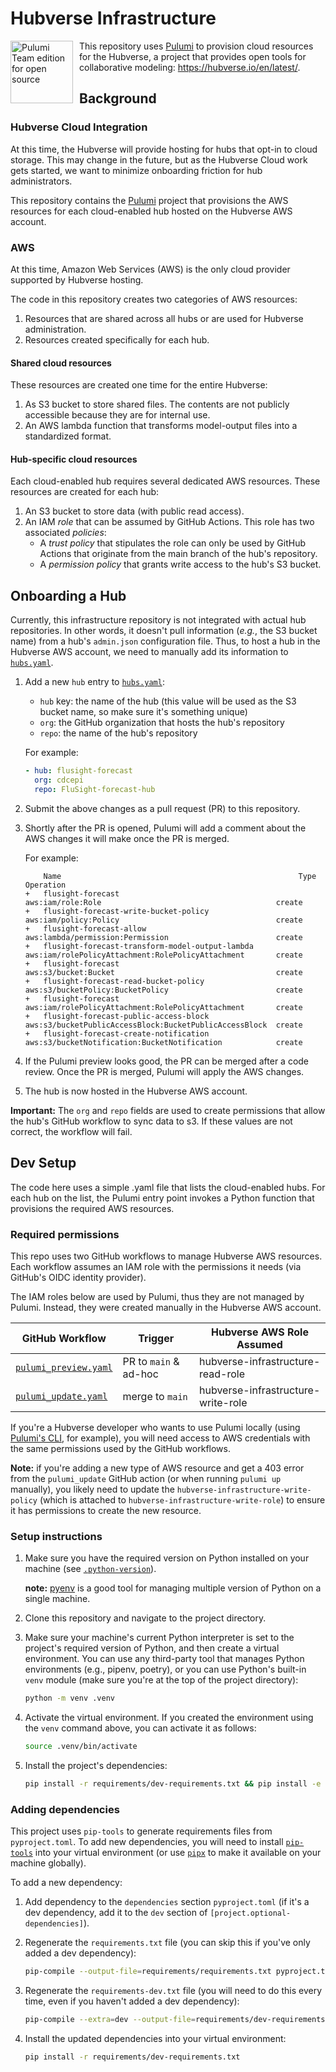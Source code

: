 # Hubverse Infrastructure


<img src="https://www.pulumi.com/images/pricing/team-oss.svg" alt="Pulumi Team edition for open source" style="width:100px; float: left; margin-right: 10px;"/>

This repository uses [Pulumi](https://www.pulumi.com/) to provision cloud resources for the Hubverse, a project that provides open tools for collaborative modeling:
https://hubverse.io/en/latest/.

## Background

### Hubverse Cloud Integration

At this time, the Hubverse will provide hosting for hubs that opt-in to cloud storage. This may change in the future, but as the Hubverse Cloud work gets started, we want to minimize onboarding friction for hub administrators.

This repository contains the [Pulumi](https://www.pulumi.com/) project that provisions the AWS resources for each cloud-enabled hub hosted on the Hubverse AWS account.


### AWS

At this time, Amazon Web Services (AWS) is the only cloud provider supported by Hubverse hosting.

The code in this repository creates two categories of AWS resources:
1. Resources that are shared across all hubs or are used for Hubverse administration.
2. Resources created specifically for each hub.

#### Shared cloud resources

These resources are created one time for the entire Hubverse:

1. As S3 bucket to store shared files. The contents are not publicly accessible because they are for internal use.
2. An AWS lambda function that transforms model-output files into a standardized format.

#### Hub-specific cloud resources

Each cloud-enabled hub requires several dedicated AWS resources. These resources are created for each hub:

1. An S3 bucket to store data (with public read access).
2. An IAM _role_ that can be assumed by GitHub Actions. This role has two associated _policies_:
    - A _trust policy_ that stipulates the role can only be used by GitHub Actions that originate from the main branch of the hub's repository.
    - A _permission policy_ that grants write access to the hub's S3 bucket.


## Onboarding a Hub

Currently, this infrastructure repository is not integrated with actual hub repositories. In other words, it doesn't pull information (_e.g._, the S3 bucket name) from a hub's `admin.json` configuration file. Thus, to host a hub in the Hubverse AWS account, we need to manually add its information to [`hubs.yaml`](src/hubverse_infrastructure/hubs/hubs.yaml).

1. Add a new `hub` entry to [`hubs.yaml`](src/hubverse_infrastructure/hubs/hubs.yaml):
    - `hub` key: the name of the hub (this value will be used as the S3 bucket name, so make sure it's something unique)
    - `org`:  the GitHub organization that hosts the hub's repository
    - `repo`: the name of the hub's repository

    For example:
    ```yaml
    - hub: flusight-forecast
      org: cdcepi
      repo: FluSight-forecast-hub
    ```

2. Submit the above changes as a pull request (PR) to this repository.
3. Shortly after the PR is opened, Pulumi will add a comment about the AWS changes it will make once the PR is merged.

    For example:

    ```
        Name                                                     Type                                                    Operation
    +   flusight-forecast                                aws:iam/role:Role                                       create
    +   flusight-forecast-write-bucket-policy            aws:iam/policy:Policy                                   create
    +   flusight-forecast-allow                          aws:lambda/permission:Permission                        create
    +   flusight-forecast-transform-model-output-lambda  aws:iam/rolePolicyAttachment:RolePolicyAttachment       create
    +   flusight-forecast                                aws:s3/bucket:Bucket                                    create
    +   flusight-forecast-read-bucket-policy             aws:s3/bucketPolicy:BucketPolicy                        create
    +   flusight-forecast                                aws:iam/rolePolicyAttachment:RolePolicyAttachment       create
    +   flusight-forecast-public-access-block            aws:s3/bucketPublicAccessBlock:BucketPublicAccessBlock  create
    +   flusight-forecast-create-notification            aws:s3/bucketNotification:BucketNotification            create
    ```

4. If the Pulumi preview looks good, the PR can be merged after a code review. Once the PR is merged, Pulumi will apply the AWS changes.
5. The hub is now hosted in the Hubverse AWS account.

**Important:** The `org` and `repo` fields are used to create permissions that allow the hub's GitHub workflow to sync data to s3. If these values are not correct, the workflow will fail.


## Dev Setup

The code here uses a simple .yaml file that lists the cloud-enabled hubs. For each hub on the list, the Pulumi entry point invokes a Python function that provisions the required AWS resources.

### Required permissions

This repo uses two GitHub workflows to manage Hubverse AWS resources. Each workflow assumes an IAM role with the permissions it needs (via GitHub's OIDC identity provider).

The IAM roles below are used by Pulumi, thus they are not managed by Pulumi. Instead, they were created manually in the Hubverse AWS account.

| GitHub Workflow                                                 | Trigger                | Hubverse AWS Role Assumed          |
| --------------------------------------------------------------- | ---------------------- | ---------------------------------- |
| [`pulumi_preview.yaml`](.github/workflows/pulumi_preview.yaml)  | PR to `main` & ad-hoc  | hubverse-infrastructure-read-role  |
| [`pulumi_update.yaml`](.github/workflows/pulumi_update.yaml)    | merge to `main`        | hubverse-infrastructure-write-role |


If you're a Hubverse developer who wants to use Pulumi locally (using [Pulumi's CLI](https://www.pulumi.com/docs/cli/), for example), you will need access to AWS credentials with the same permissions used by the GitHub workflows.

**Note:** if you're adding a new type of AWS resource and get a 403 error from the `pulumi_update` GitHub action (or when running `pulumi up` manually), you likely need to update the `hubverse-infrastructure-write-policy` (which is attached to `hubverse-infrastructure-write-role`) to ensure it has permissions to create the new resource.

### Setup instructions

1. Make sure you have the required version on Python installed on your machine (see [`.python-version`](.python-version)).

    **note:** [pyenv](https://github.com/pyenv/pyenv) is a good tool for managing multiple version of Python on a single machine.

2. Clone this repository and navigate to the project directory.

3. Make sure your machine's current Python interpreter is set to the project's required version of Python, and then create a virtual environment. You can use any third-party tool that manages Python environments (e.g., pipenv, poetry), or you can use Python's built-in `venv` module (make sure you're at the top of the project directory):
    ```bash
    python -m venv .venv
    ```

4. Activate the virtual environment. If you created the environment using the `venv` command above, you can activate it as follows:
    ```bash
    source .venv/bin/activate
    ```

5. Install the project's dependencies:
    ```bash
    pip install -r requirements/dev-requirements.txt && pip install -e .
    ```


### Adding dependencies

This project uses `pip-tools` to generate requirements files from `pyproject.toml`.  To add new dependencies, you will need to install [`pip-tools`](https://pip-tools.readthedocs.io/en/latest/) into your virtual environment (or use [`pipx`](https://github.com/pypa/pipx) to make it available on your machine globally).

To add a new dependency:

1. Add dependency to the `dependencies` section `pyproject.toml` (if it's a dev dependency, add it to the `dev` section of `[project.optional-dependencies]`).

2. Regenerate the `requirements.txt` file (you can skip this if you've only added a dev dependency):
    ```bash
    pip-compile --output-file=requirements/requirements.txt pyproject.toml
    ```

3. Regenerate the `requirements-dev.txt` file (you will need to do this every time, even if you haven't added a dev dependency):
    ```bash
    pip-compile --extra=dev --output-file=requirements/dev-requirements.txt pyproject.toml
    ```

4. Install the updated dependencies into your virtual environment:
    ```bash
    pip install -r requirements/dev-requirements.txt
    ```
